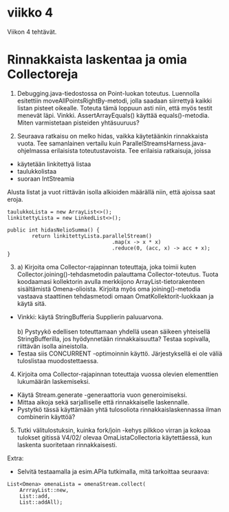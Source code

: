 # viikko 4 

Viikon 4 tehtävät.

# Rinnakkaista laskentaa ja omia Collectoreja


1. Debugging.java-tiedostossa on Point-luokan toteutus. Luennolla esitettiin moveAllPointsRightBy-metodi, 
jolla saadaan siirrettyä kaikki listan pisteet oikealle. 
Toteuta tämä loppuun asti niin, että myös testit menevät läpi. 
Vinkki. AssertArrayEquals() käyttää equals()-metodia. Miten varmistetaan pisteiden yhtäsuuruus?


2. Seuraava ratkaisu on melko hidas, vaikka käytetäänkin rinnakkaista vuota. 
Tee samanlainen vertailu kuin ParallelStreamsHarness.java-ohjelmassa erilaisista toteutustavoista. Tee erilaisia ratkaisuja, joissa
- käytetään linkitettyä listaa
- taulukkolistaa
- suoraan IntStreamia

Alusta listat ja vuot riittävän isolla alkioiden määrällä niin, että ajoissa saat eroja.

```
taulukkoLista = new ArrayList<>();
linkitettyLista = new LinkedList<>();

public int hidasNelioSumma() {
        return linkitettyLista.parallelStream()
                                  .map(x -> x * x)
                                  .reduce(0, (acc, x) -> acc + x);
}
```


3. a) Kirjoita oma Collector-rajapinnan toteuttaja, joka toimii kuten Collector.joining()-tehdasmetodin palauttama Collector-toteutus.
Tuota koodaamasi kollektorin avulla merkkijono ArrayList-tietorakenteen sisältämistä Omena-olioista. 
Kirjoita myös oma joining()-metodia vastaava staattinen tehdasmetodi omaan OmatKollektorit-luokkaan ja käytä sitä.
* Vinkki: käytä StringBufferia Supplierin paluuarvona.
<br><br>
b) Pystyykö edellisen toteuttamaan yhdellä usean säikeen yhteisellä StringBufferilla, jos hyödynnetään rinnakkaisuutta?
Testaa sopivalla, riittävän isolla aineistolla.
* Testaa siis CONCURRENT -optimoinnin käyttö. Järjestyksellä ei ole väliä tuloslistaa muodostettaessa.

4. Kirjoita oma Collector-rajapinnan toteuttaja vuossa olevien elementtien lukumäärän laskemiseksi. 
* Käytä Stream.generate -generaattoria vuon generoimiseksi.
* Mittaa aikoja sekä sarjalliselle että rinnakkaiselle laskennalle.
* Pystytkö tässä käyttämään yhtä tulosoliota rinnakkaislaskennassa ilman combinerin käyttöä?

5. Tutki välitulostuksin, kuinka fork/join -kehys pilkkoo virran ja kokoaa tulokset gitissä V4/02/ olevaa 
OmaListaCollectoria käytettäessä, kun laskenta suoritetaan rinnakkaisesti.


Extra:
* Selvitä testaamalla ja esim.APIa tutkimalla, mitä tarkoittaa seuraava:
```
List<Omena> omenaLista = omenaStream.collect(
    ArrrayList::new,
    List::add,
    List::addAll);
```

